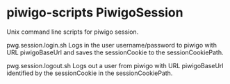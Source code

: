 # piwigo-scripts PiwigoSession
Unix command line scripts for piwigo session.

pwg.session.login.sh <piwigoBaseUrl> <username> <password> <sessionCookiePath>
Logs in the user username/password to piwigo with URL piwigoBaseUrl and saves the sessionCookie to the sessionCookiePath.

pwg.session.logout.sh <piwigoBaseUrl> <sessionCookiePath>
Logs out a user from piwigo with URL piwigoBaseUrl identified by the sessionCookie in the sessionCookiePath.
